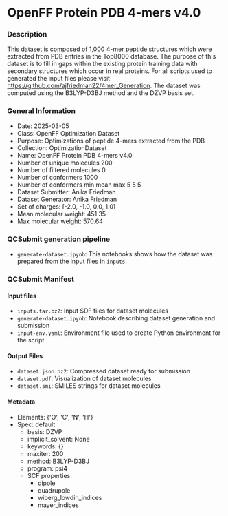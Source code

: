 # OpenFF Protein PDB 4-mers v4.0

### Description

This dataset is composed of 1,000 4-mer peptide structures which were extracted from PDB entries in the Top8000 database. The purpose of this dataset is to fill in gaps within the existing protein training data with secondary structures which occur in real proteins. For all scripts used to generated the input files please visit https://github.com/ajfriedman22/4mer_Generation. The dataset was computed using the B3LYP-D3BJ method and the DZVP basis set.

### General Information
- Date: 2025-03-05
- Class: OpenFF Optimization Dataset
- Purpose: Optimizations of peptide 4-mers extracted from the PDB
- Collection: OptimizationDataset
- Name: OpenFF Protein PDB 4-mers v4.0
- Number of unique molecules        200
- Number of filtered molecules     0 
- Number of conformers             1000 
- Number of conformers min mean max 5 5 5
- Dataset Submitter: Anika Friedman
- Dataset Generator: Anika Friedman
- Set of charges: [-2.0, -1.0, 0.0, 1.0]
- Mean molecular weight: 451.35
- Max molecular weight: 570.64

### QCSubmit generation pipeline

* `generate-dataset.ipynb`: This notebooks shows how the dataset was prepared from the
  input files in `inputs`.

### QCSubmit Manifest

#### Input files
* `inputs.tar.bz2`: Input SDF files for dataset molecules
* `generate-dataset.ipynb`: Notebook describing dataset generation and submission
* `input-env.yaml`: Environment file used to create Python environment for the script

#### Output Files
* `dataset.json.bz2`: Compressed dataset ready for submission
* `dataset.pdf`: Visualization of dataset molecules
* `dataset.smi`: SMILES strings for dataset molecules
 
#### Metadata
* Elements: {'O', 'C', 'N', 'H'}
* Spec: default
  * basis: DZVP
  * implicit_solvent: None
  * keywords: {}
  * maxiter: 200
  * method: B3LYP-D3BJ
  * program: psi4
  * SCF properties:
    * dipole
    * quadrupole
    * wiberg_lowdin_indices
    * mayer_indices
